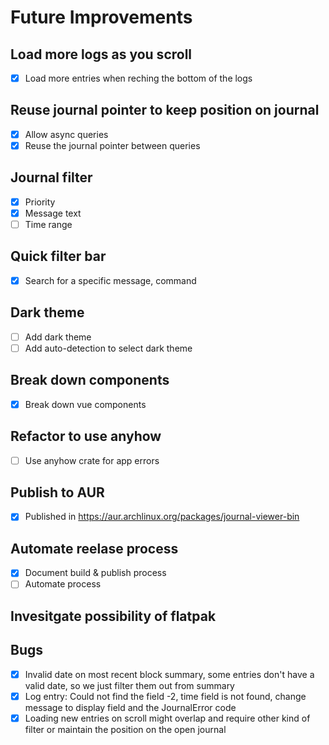 # Future Improvements

## Load more logs as you scroll

- [x] Load more entries when reching the bottom of the logs

## Reuse journal pointer to keep position on journal

- [x] Allow async queries
- [x] Reuse the journal pointer between queries

## Journal filter

- [x] Priority
- [x] Message text
- [ ] Time range

## Quick filter bar

- [x] Search for a specific message, command

## Dark theme

- [ ] Add dark theme
- [ ] Add auto-detection to select dark theme

## Break down components

- [x] Break down vue components

## Refactor to use anyhow

- [ ] Use anyhow crate for app errors

## Publish to AUR

- [x] Published in <https://aur.archlinux.org/packages/journal-viewer-bin>

## Automate reelase process

- [x] Document build & publish process
- [ ] Automate process

## Invesitgate possibility of flatpak

## Bugs

- [x] Invalid date on most recent block summary, some entries don't have a valid date, so we just filter them out from summary
- [x] Log entry: Could not find the field -2, time field is not found, change message to display field and the JournalError code
- [x] Loading new entries on scroll might overlap and require other kind of filter or maintain the position on the open journal
